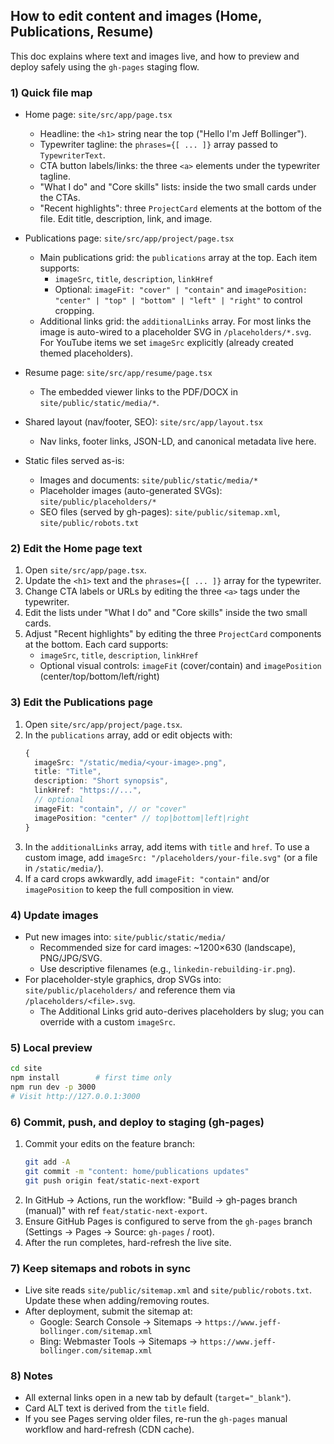 ## How to edit content and images (Home, Publications, Resume)

This doc explains where text and images live, and how to preview and deploy safely using the `gh-pages` staging flow.

### 1) Quick file map

- Home page: `site/src/app/page.tsx`
  - Headline: the `<h1>` string near the top ("Hello I&apos;m Jeff Bollinger").
  - Typewriter tagline: the `phrases={[ ... ]}` array passed to `TypewriterText`.
  - CTA button labels/links: the three `<a>` elements under the typewriter tagline.
  - "What I do" and "Core skills" lists: inside the two small cards under the CTAs.
  - "Recent highlights": three `ProjectCard` elements at the bottom of the file. Edit title, description, link, and image.

- Publications page: `site/src/app/project/page.tsx`
  - Main publications grid: the `publications` array at the top. Each item supports:
    - `imageSrc`, `title`, `description`, `linkHref`
    - Optional: `imageFit: "cover" | "contain"` and `imagePosition: "center" | "top" | "bottom" | "left" | "right"` to control cropping.
  - Additional links grid: the `additionalLinks` array. For most links the image is auto-wired to a placeholder SVG in `/placeholders/*.svg`. For YouTube items we set `imageSrc` explicitly (already created themed placeholders).

- Resume page: `site/src/app/resume/page.tsx`
  - The embedded viewer links to the PDF/DOCX in `site/public/static/media/*`.

- Shared layout (nav/footer, SEO): `site/src/app/layout.tsx`
  - Nav links, footer links, JSON-LD, and canonical metadata live here.

- Static files served as-is:
  - Images and documents: `site/public/static/media/*`
  - Placeholder images (auto-generated SVGs): `site/public/placeholders/*`
  - SEO files (served by gh-pages): `site/public/sitemap.xml`, `site/public/robots.txt`

### 2) Edit the Home page text

1. Open `site/src/app/page.tsx`.
2. Update the `<h1>` text and the `phrases={[ ... ]}` array for the typewriter.
3. Change CTA labels or URLs by editing the three `<a>` tags under the typewriter.
4. Edit the lists under "What I do" and "Core skills" inside the two small cards.
5. Adjust "Recent highlights" by editing the three `ProjectCard` components at the bottom. Each card supports:
   - `imageSrc`, `title`, `description`, `linkHref`
   - Optional visual controls: `imageFit` (cover/contain) and `imagePosition` (center/top/bottom/left/right)

### 3) Edit the Publications page

1. Open `site/src/app/project/page.tsx`.
2. In the `publications` array, add or edit objects with:
   ```ts
   {
     imageSrc: "/static/media/<your-image>.png",
     title: "Title",
     description: "Short synopsis",
     linkHref: "https://...",
     // optional
     imageFit: "contain", // or "cover"
     imagePosition: "center" // top|bottom|left|right
   }
   ```
3. In the `additionalLinks` array, add items with `title` and `href`. To use a custom image, add `imageSrc: "/placeholders/your-file.svg"` (or a file in `/static/media/`).
4. If a card crops awkwardly, add `imageFit: "contain"` and/or `imagePosition` to keep the full composition in view.

### 4) Update images

- Put new images into: `site/public/static/media/`
  - Recommended size for card images: ~1200×630 (landscape), PNG/JPG/SVG.
  - Use descriptive filenames (e.g., `linkedin-rebuilding-ir.png`).
- For placeholder-style graphics, drop SVGs into: `site/public/placeholders/` and reference them via `/placeholders/<file>.svg`.
  - The Additional Links grid auto-derives placeholders by slug; you can override with a custom `imageSrc`.

### 5) Local preview

```bash
cd site
npm install        # first time only
npm run dev -p 3000
# Visit http://127.0.0.1:3000
```

### 6) Commit, push, and deploy to staging (gh-pages)

1. Commit your edits on the feature branch:
   ```bash
   git add -A
   git commit -m "content: home/publications updates"
   git push origin feat/static-next-export
   ```
2. In GitHub → Actions, run the workflow: "Build → gh-pages branch (manual)" with ref `feat/static-next-export`.
3. Ensure GitHub Pages is configured to serve from the `gh-pages` branch (Settings → Pages → Source: `gh-pages` / root).
4. After the run completes, hard-refresh the live site.

### 7) Keep sitemaps and robots in sync

- Live site reads `site/public/sitemap.xml` and `site/public/robots.txt`. Update these when adding/removing routes.
- After deployment, submit the sitemap at:
  - Google: Search Console → Sitemaps → `https://www.jeff-bollinger.com/sitemap.xml`
  - Bing: Webmaster Tools → Sitemaps → `https://www.jeff-bollinger.com/sitemap.xml`

### 8) Notes

- All external links open in a new tab by default (`target="_blank"`).
- Card ALT text is derived from the `title` field.
- If you see Pages serving older files, re-run the `gh-pages` manual workflow and hard-refresh (CDN cache).


